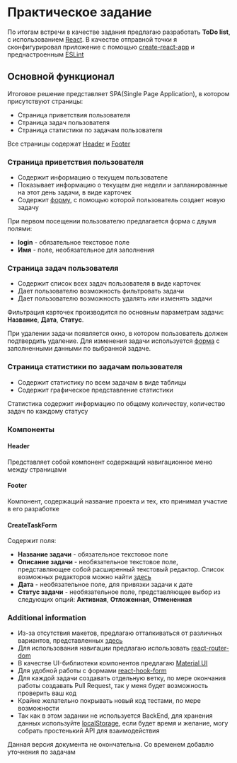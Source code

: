 # Практическое задание

По итогам встречи в качестве задания предлагаю разработать **ToDo list**, с использованием [React](https://ru.reactjs.org/). В качестве отправной точки я сконфигурировал приложение с помощью [create-react-app](https://create-react-app.dev/docs/getting-started) и преднастроенным [ESLint](https://eslint.org/docs/user-guide/getting-started)

## Основной функционал

Итоговое решение представляет SPA(Single Page Application), в котором присутствуют страницы:

- Страница приветствия пользователя
- Страница задач пользователя
- Страница статистики по задачам пользователя

Все страницы содержат [Header](#Header) и [Footer](#Footer)

### Страница приветствия пользователя

- Содержит информацию о текущем пользователе
- Показывает информацию о текущем дне недели и запланированные на этот день задачи, в виде карточек
- Содержит [форму](#CreateTaskForm), с помощью которой пользователь создает новую задачу

При первом посещении пользователю предлагается форма с двумя полями:
- **login** - обязательное текстовое поле
- **Имя** - поле, необязательное для заполнения

### Страница задач пользователя

- Содержит список всех задач пользователя в виде карточек
- Дает пользователю возможность фильтровать задачи
- Дает пользователю возможность удалять или изменять задачи

Фильтрация карточек производится по основным параметрам задачи: **Название**, **Дата**, **Статус**.

При удалении задачи появляется окно, в котором пользователь должен подтвердить удаление.
Для изменения задачи используется [форма](#CreateTaskForm) с заполненными данными по выбранной задаче.

### Страница статистики по задачам пользователя

- Содержит статистику по всем задачам в виде таблицы
- Содержит графическое представление статистики

Статистика содержит информацию по общему количеству, количество задач по каждому статусу

### Компоненты

#### Header
Представляет собой компонент содержащий навигационное меню между страницами

#### Footer
Компонент, содержащий название проекта и тех, кто принимал участие в его разработке

#### CreateTaskForm
Содержит поля:
- **Название задачи** - обязательное текстовое поле
- **Описание задачи** - необязательное текстовое поле, представляющее собой расширенный текстовый редактор. Список возможных редакторов можно найти [здесь](https://ourcodeworld.com/articles/read/1065/top-15-best-rich-text-editor-components-wysiwyg-for-reactjs)
- **Дата** - необязательное поле, для привязки задачи к дате
- **Статус задачи** - необязательное поле, представляющее выбор из следующих опций: **Активная**, **Отложенная**, **Отмененная**

### Additional information

- Из-за отсутствия макетов, предлагаю отталкиваться от различных вариантов, представленных [здесь](https://freefrontend.com/bootstrap-to-do-lists/)
- Для использования навигации предлагаю использовать [react-router-dom](https://reactrouter.com/web/guides/quick-start)
- В качестве UI-библиотеки компонентов предлагаю [Material UI](https://material-ui.com/ru/)
- Для удобной работы с формами [react-hook-form](https://react-hook-form.com/)
- Для каждой задачи создавать отдельную ветку, по мере окончания работы создавать Pull Request, так у меня будет возможность проверить ваш код
- Крайне желательно покрывать новый код тестами, по мере возможности
- Так как в этом задании не используется BackEnd, для хранения данных используйте [localStorage](https://developer.mozilla.org/ru/docs/Web/API/Window/localStorage), если будет время и желание, могу собрать простенький API для взаимодействия

Данная версия документа не окончательна. Со временем добавлю уточнения по задачам
